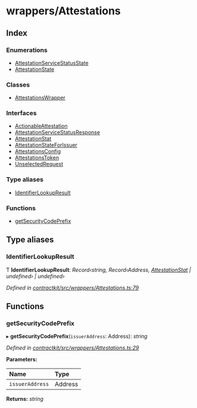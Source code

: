 # wrappers/Attestations

## Index

### Enumerations

* [AttestationServiceStatusState]()
* [AttestationState]()

### Classes

* [AttestationsWrapper]()

### Interfaces

* [ActionableAttestation]()
* [AttestationServiceStatusResponse]()
* [AttestationStat]()
* [AttestationStateForIssuer]()
* [AttestationsConfig]()
* [AttestationsToken]()
* [UnselectedRequest]()

### Type aliases

* [IdentifierLookupResult](_wrappers_attestations_.md#identifierlookupresult)

### Functions

* [getSecurityCodePrefix](_wrappers_attestations_.md#getsecuritycodeprefix)

## Type aliases

### IdentifierLookupResult

Ƭ **IdentifierLookupResult**: _Record‹string, Record‹Address,_ [_AttestationStat_]() _\| undefined› \| undefined›_

_Defined in_ [_contractkit/src/wrappers/Attestations.ts:79_](https://github.com/celo-org/celo-monorepo/blob/master/packages/sdk/contractkit/src/wrappers/Attestations.ts#L79)

## Functions

### getSecurityCodePrefix

▸ **getSecurityCodePrefix**\(`issuerAddress`: Address\): _string_

_Defined in_ [_contractkit/src/wrappers/Attestations.ts:29_](https://github.com/celo-org/celo-monorepo/blob/master/packages/sdk/contractkit/src/wrappers/Attestations.ts#L29)

**Parameters:**

| Name | Type |
| :--- | :--- |
| `issuerAddress` | Address |

**Returns:** _string_

